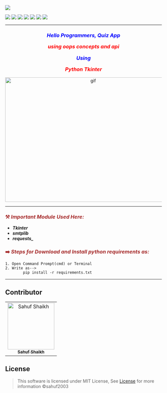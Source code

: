 <img src="[https://github.com/sahuf2003/QUIZ-GUI-/images/Quiz_app.png](https://github.com/sahuf2003/QUIZ-GUI-/blob/main/images/Quiz_app.png)">

![](https://img.shields.io/badge/Programming_Language-Python-blue.svg)
![](https://img.shields.io/badge/Main_Tool_Used-Tkinter-orange.svg)
![](https://img.shields.io/badge/Support_Tool_Used-smtplib,requests-orange.svg)
![](https://img.shields.io/badge/Python_Version-3.12-blue.svg)
![](https://img.shields.io/badge/Application-Quiz-brown.svg)
![](https://img.shields.io/badge/APi_used-Trivia-red.svg)
![](https://img.shields.io/badge/Status-Complete-green.svg)

---
### <p align="center" style="color: blue">***Hello Programmers, Quiz App <p align="center" style="color: red">using oops concepts and api </p> <p align="center" style="color: blue">Using</p> <p align="center" style="color: red">Python Tkinter***</p></p>

<p align="center"> <img alt="gif" height="400px" width="550px" ok"/><br></p>

---
### <p align="left" style="color: brown">⚒️ _Important Module Used Here:_</p>
- ***_Tkinter_***
- ***_smtplib_***
- ***requests_***

### <p align="left" style="color: brown">➡️ _Steps for Download and Install python requirements as:_</p>

```
1. Open Command Prompt(cmd) or Terminal
2. Write as-->
        pip install -r requirements.txt
```

---






## Contributor <a name = "Contributor"></a>

<table>
  <tr>
    <td align="center">
    <a href="https://github.com/sahuf2003" target="_black">
    <img src="https://github.com/sahuf2003.png" width="150px;" alt="Sahuf Shaikh"/>
    <br />
    <sub><b>Sahuf Shaikh</b></sub></a>
    </td>
    
    
  </tr>
 </table>

## License <a name = "license"></a>

> This software is licensed under MIT License, See [License](https://github.com/) for more information ©sahuf2003
